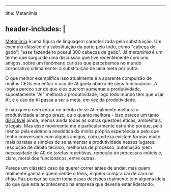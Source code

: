 --------
title: Metanímia

header-includes: |
    <meta name="twitter:card" content="summary" />
    <meta name="twitter:site" content="@etandel" />
    <meta name="twitter:title" content="Metanímia" />
    <meta name="twitter:description" content="" />
--------

[Metonímia](https://pt.wikipedia.org/wiki/Meton%C3%ADmia) é uma figura de linguagem caracterizada pela substituição. Um exemplo clássico é a substituição da parte pelo todo, como "cabeça de gado": "esse fazendeiro possui 300 cabeças de gado". Já _metanímia_ é um termo que surgiu de uma discussão que tive recentemente com uns amigos, sobre um fenômeno curioso que percebemos no mundo corporativo ultimamente: a substituição de uma meta por outra.

O que melhor exemplifica isso atualmente é a aparente compulsão de muitos CEOs em enfiar o uso de AI goela abaixo de seus funcionários. A lógica parece ser de que eles querem aumentar a produtividade, supostamente "AI" melhora a produtividade, logo todo mundo tem que usar AI, e o uso de AI passa a ser a meta, em vez da produtividade.

E não quero nem entrar no mérito de se AI realmente melhora a produtividade a longo prazo, ou o quanto melhora - isso parece um tanto [discútivel](https://arxiv.org/abs/2507.09089) ainda; menos ainda todas as outras questões éticas, ambientais, e legais. Mas esse movimento me é particularmente estranho porque, pelo menos pela evidência anedótica da minha própria experiência e pelo que tenho conversado com alguns amigos, com certeza existem formas muito mais baratas e simples de se aumentar a produtividade nesses lugares: resolução de débito técnico, melhorias de processo, automação (sem necessidade de AI) de tarefas repetitivas, remoção de processos inúteis e, claro, moral dos funcionários, entre outras.

Parece um clássico caso de querer correr antes de andar, mas quem realmente ganha é quem vende o tênis, e quem compra cai de cara no chão. Faz pensar se quem toma essas decisões realmente tem alguma ideia do que que esta acontecendo na empresa que deveria estar liderando.
